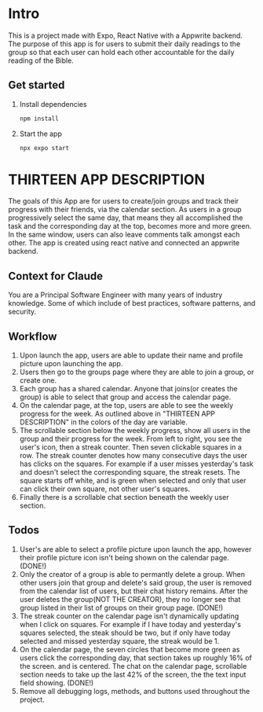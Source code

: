 # Intro

This is a project made with Expo, React Native with a Appwrite backend. The purpose of this app is for users to submit their daily readings to the group so that each user can hold each other accountable for the daily reading of the Bible.

## Get started

1. Install dependencies

   ```bash
   npm install
   ```

2. Start the app

   ```bash
   npx expo start
   ```

# THIRTEEN APP DESCRIPTION

The goals of this App are for users to create/join groups and track their progress with their friends, via the calendar section. As users in a group progressively select the same day, that means they all accomplished the task and the corresponding day at the top, becomes more and more green. In the same window, users can also leave comments talk amongst each other. The app is created using react native and connected an appwrite backend.

## Context for Claude

You are a Principal Software Engineer with many years of industry knowledge. Some of which include of best practices, software patterns, and security.

## Workflow

1. Upon launch the app, users are able to update their name and profile picture upon launching the app.
2. Users then go to the groups page where they are able to join a group, or create one.
3. Each group has a shared calendar. Anyone that joins(or creates the group) is able to select that group and access the calendar page.
4. On the calendar page, at the top, users are able to see the weekly progress for the week. As outlined above in "THIRTEEN APP DESCRIPTION" in the colors of the day are variable. 
5. The scrollable section below the weekly progress, show all users in the group and their progress for the week. From left to right, you see the user's icon, then a streak counter. Then seven clickable squares in a row. The streak counter denotes how many consecutive days the user has clicks on the squares. For example if a user misses yesterday's task and doesn't select the corresponding square, the streak resets. The square starts off white, and is green when selected and only that user can click their own square, not other user's squares. 
6. Finally there is a scrollable chat section beneath the weekly user section. 

## Todos

1. User's are able to select a profile picture upon launch the app, however their profile picture icon isn't being shown on the calendar page. (DONE!)
2. Only the creator of a group is able to permantly delete a group. When other users join that group and delete's said group, the user is removed from the calendar list of users, but their chat history remains. After the user deletes the group(NOT THE CREATOR), they no longer see that group listed in their list of groups on their group page. (DONE!)
3. The streak counter on the calendar page isn't dynamically updating when I click on squares. For example if I have today and yesterday's squares selected, the steak should be two, but if only have today selected and missed yesterday square, the streak would be 1.
4. On the calendar page, the seven circles that become more green as users click the corresponding day, that section takes up roughly 16% of the screen. and is centered. The chat on the calendar page, scrollable section needs to take up the last 42% of the screen, the the text input field showing. (DONE!)
5. Remove all debugging logs, methods, and buttons used throughout the project.
